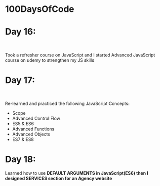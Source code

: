 # 100DaysOfCode

<h1> Day 16: </h1>
<br>
<p> Took a refresher course on JavaScript and I started Advanced JavaScript course on udemy to strengthen my JS skills </p>

<h1> Day 17: </h1>
<br>
<p> Re-learned and practiced the following JavaScript Concepts: </p>
<ul>
  <li> Scope </li>
  <li> Advanced Control Flow </li>
  <li> ES5 & ES6 </li>
  <li> Advanced Functions </li>
  <li> Advanced Objects </li>
  <li> ES7 & ES8 </li>
</ul>  

<h1> Day 18: </h1>
  <p> Learned how to use  <b>DEFAULT ARGUMENTS<b> in JavaScript(ES6) then I designed SERVICES section for an Agency website </p>
